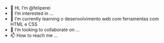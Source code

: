 - 👋 Hi, I’m @feliperei
- 👀 I’m interested in ...
- 🌱 I’m currently learning o desenvolvimento web com ferramentas com HTML e CSS
- 💞️ I’m looking to collaborate on ...
- 📫 How to reach me ...

<!---
feliperei/feliperei is a ✨ special ✨ repository because its `README.md` (this file) appears on your GitHub profile.
You can click the Preview link to take a look at your changes.
--->
